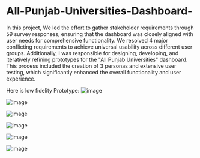 # All-Punjab-Universities-Dashboard-
In this project, We led the effort to gather stakeholder requirements through 59 survey responses, ensuring that the dashboard was closely aligned with user needs for comprehensive functionality. We resolved 4 major conflicting requirements to achieve universal usability across different user groups. Additionally, I was responsible for designing, developing, and iteratively refining prototypes for the "All Punjab Universities" dashboard. This process included the creation of 3 personas and extensive user testing, which significantly enhanced the overall functionality and user experience.

Here is low fidelity Prototype:
![image](https://github.com/user-attachments/assets/5f973971-a73a-4ed9-bb91-6bd558c88c47)

![image](https://github.com/user-attachments/assets/560bba57-1626-4bb9-a963-5b58e34aa341)

![image](https://github.com/user-attachments/assets/d8e90bec-c2ad-4bb1-be01-6d5f6d8e84c3)

![image](https://github.com/user-attachments/assets/b8853f39-0f05-41c7-a52d-ee07ed10cf9e)

![image](https://github.com/user-attachments/assets/5f9307ec-55e1-4bc5-a000-ec2a45b81cb4)

![image](https://github.com/user-attachments/assets/e115c7cb-df27-49bd-b63e-3b5322711701)
